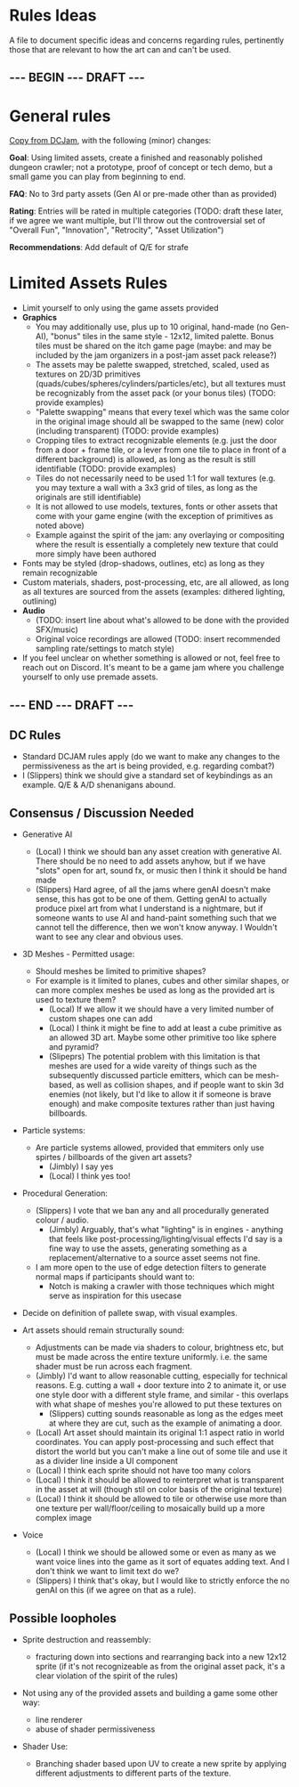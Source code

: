 # Rules Ideas

A file to document specific ideas and concerns regarding rules, pertinently those that are relevant to how the art can and can't be used.

## --- BEGIN --- DRAFT ---
# General rules

[Copy from DCJam](<https://itch.io/jam/dcjam2024>), with the following (minor) changes:

**Goal**: Using limited assets, create a finished and reasonably polished dungeon crawler; not a prototype, proof of concept or tech demo, but a small game you can play from beginning to end.

**FAQ**: No to 3rd party assets (Gen AI or pre-made other than as provided)

**Rating**: Entries will be rated in multiple categories (TODO: draft these later, if we agree we want multiple, but I'll throw out the controversial set of "Overall Fun", "Innovation", "Retrocity", "Asset Utilization")

**Recommendations**: Add default of Q/E for strafe

# Limited Assets Rules
* Limit yourself to only using the game assets provided
* **Graphics**
  * You may additionally use, plus up to 10 original, hand-made (no Gen-AI), "bonus" tiles in the same style - 12x12, limited palette.  Bonus tiles must be shared on the itch game page (maybe: and may be included by the jam organizers in a post-jam asset pack release?)
  * The assets may be palette swapped, stretched, scaled, used as textures on 2D/3D primitives (quads/cubes/spheres/cylinders/particles/etc), but all textures must be recognizably from the asset pack (or your bonus tiles) (TODO: provide examples)
  * "Palette swapping" means that every texel which was the same color in the original image should all be swapped to the same (new) color (including transparent) (TODO: provide examples)
  * Cropping tiles to extract recognizable elements (e.g. just the door from a door + frame tile, or a lever from one tile to place in front of a different background) is allowed, as long as the result is still identifiable (TODO: provide examples)
  * Tiles do not necessarily need to be used 1:1 for wall textures (e.g. you may texture a wall with a 3x3 grid of tiles, as long as the originals are still identifiable)
  * It is not allowed to use models, textures, fonts or other assets that come with your game engine (with the exception of primitives as noted above)
  * Example against the spirit of the jam: any overlaying or compositing where the result is essentially a completely new texture that could more simply have been authored
* Fonts may be styled (drop-shadows, outlines, etc) as long as they remain recognizable
* Custom materials, shaders, post-processing, etc, are all allowed, as long as all textures are sourced from the assets (examples: dithered lighting, outlining)
* **Audio**
  * (TODO: insert line about what's allowed to be done with the provided SFX/music)
  * Original voice recordings are allowed (TODO: insert recommended sampling rate/settings to match style)
* If you feel unclear on whether something is allowed or not, feel free to reach out on Discord.  It's meant to be a game jam where you challenge yourself to only use premade assets.

## --- END --- DRAFT ---



## DC Rules

- Standard DCJAM rules apply (do we want to make any changes to the permissiveness as the art is being provided, e.g. regarding combat?)
- I (Slippers) think we should give a standard set of keybindings as an example. Q/E & A/D shenanigans abound.



## Consensus / Discussion Needed
- Generative AI
  - (Local) I think we should ban any asset creation with generative AI. There should be no need to add assets anyhow, but if we have "slots" open for art, sound fx, or music then I think it should be hand made
  - (Slippers) Hard agree, of all the jams where genAI doesn't make sense, this has got to be one of them. Getting genAI to actually produce pixel art from what I understand is a nightmare, but if someone wants to use AI and hand-paint something such that we cannot tell the difference, then we won't know anyway. I Wouldn't want to see any clear and obvious uses.

- 3D Meshes - Permitted usage:
    - Should meshes be limited to primitive shapes?
    - For example is it limited to planes, cubes and other similar shapes, or can more complex meshes be used as long as the provided art is used to texture them?
      - (Local) If we allow it we should have a very limited number of custom shapes one can add
      - (Local) I think it might be fine to add at least a cube primitive as an allowed 3D art. Maybe some other primitive too like sphere and pyramid? 
      - (Slipeprs) The potential problem with this limitation is that meshes are used for a wide vareity of things such as the subsequently discussed particle emitters, which can be mesh-based, as well as collision shapes, and if people want to skin 3d enemies (not likely, but I'd like to allow it if someone is brave enough) and make composite textures rather than just having billboards.

- Particle systems:
    - Are particle systems allowed, provided that emmiters only use spirtes / billboards of the given art assets?
        - (Jimbly) I say yes
        - (Local) I think yes too!

- Procedural Generation:
    - (Slippers) I vote that we ban any and all procedurally generated colour / audio.
        - (Jimbly) Arguably, that's what "lighting" is in engines - anything that feels like post-processing/lighting/visual effects I'd say is a fine way to use the assets, generating something as a replacement/alternative to a source asset seems not fine.
    - I am more open to the use of edge detection filters to generate normal maps if participants should want to:
        - Notch is making a crawler with those techniques which might serve as inspiration for this usecase

- Decide on definition of pallete swap, with visual examples.

- Art assets should remain structurally sound:
    - Adjustments can be made via shaders to colour, brightness etc, but must be made across the entire texture uniformly. i.e. the same shader must be run across each fragment.
    - (Jimbly) I'd want to allow reasonable cutting, especially for technical reasons.  E.g. cutting a wall + door texture into 2 to animate it, or use one style door with a different style frame, and similar - this overlaps with what shape of meshes you're allowed to put these textures on
        - (Slippers) cutting sounds reasonable as long as the edges meet at where they are cut, such as the example of animating a door.
    - (Local) Art asset should maintain its original 1:1 aspect ratio in world coordinates. You can apply post-processing and such effect that distort the world but you can't make a line out of some tile and use it as a divider line inside a UI component
    - (Local) I think each sprite should not have too many colors
    - (Local) I think it should be allowed to reinterpret what is transparent in the asset at will (though stil on color basis of the original texture)
    - (Local) I think it should be allowed to tile or otherwise use more than one texture per wall/floor/ceiling to mosaically build up a more complex image

- Voice
  - (Local) I think we should be allowed some or even as many as we want voice lines into the game as it sort of equates adding text. And I don't think we want to limit text do we?
  - (Slippers) I think that's okay, but I would like to strictly enforce the no genAI on this (if we agree on that as a rule).
   
## Possible loopholes

- Sprite destruction and reassembly:
    - fracturing down into sections and rearranging back into a new 12x12 sprite (if it's not recognizeable as from the original asset pack, it's a clear violation of the spirit of the rules)

- Not using any of the provided assets and building a game some other way:
    - line renderer
    - abuse of shader permissiveness

- Shader Use:
    - Branching shader based upon UV to create a new sprite by applying different adjustments to different parts of the texture.
